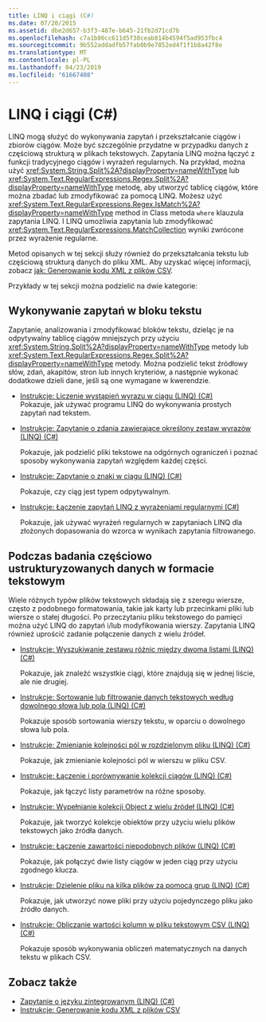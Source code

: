 ```yaml
---
title: LINQ i ciągi (C#)
ms.date: 07/20/2015
ms.assetid: dbe2d657-b3f3-487e-b645-21fb2d71cd7b
ms.openlocfilehash: c7a1b86cc611d5f38ceab814b4594f5ad953fbc4
ms.sourcegitcommit: 9b552addadfb57fab0b9e7852ed4f1f1b8a42f8e
ms.translationtype: MT
ms.contentlocale: pl-PL
ms.lasthandoff: 04/23/2019
ms.locfileid: "61667408"
---
```

# <a name="linq-and-strings-c"></a>LINQ i ciągi (C#)

LINQ mogą służyć do wykonywania zapytań i przekształcanie ciągów i zbiorów ciągów. Może być szczególnie przydatne w przypadku danych z częściową strukturą w plikach tekstowych. Zapytania LINQ można łączyć z funkcji tradycyjnego ciągów i wyrażeń regularnych. Na przykład, można użyć <xref:System.String.Split%2A?displayProperty=nameWithType> lub <xref:System.Text.RegularExpressions.Regex.Split%2A?displayProperty=nameWithType> metodę, aby utworzyć tablicę ciągów, które można zbadać lub zmodyfikować za pomocą LINQ. Możesz użyć <xref:System.Text.RegularExpressions.Regex.IsMatch%2A?displayProperty=nameWithType> method in Class metoda `where` klauzula zapytania LINQ. I LINQ umożliwia zapytania lub zmodyfikować <xref:System.Text.RegularExpressions.MatchCollection> wyniki zwrócone przez wyrażenie regularne.

Metod opisanych w tej sekcji służy również do przekształcania tekstu lub częściową strukturą danych do pliku XML. Aby uzyskać więcej informacji, zobacz [jak: Generowanie kodu XML z plików CSV](how-to-generate-xml-from-csv-files.md).

Przykłady w tej sekcji można podzielić na dwie kategorie:

## <a name="querying-a-block-of-text"></a>Wykonywanie zapytań w bloku tekstu

Zapytanie, analizowania i zmodyfikować bloków tekstu, dzieląc je na odpytywalny tablicę ciągów mniejszych przy użyciu <xref:System.String.Split%2A?displayProperty=nameWithType> metody lub <xref:System.Text.RegularExpressions.Regex.Split%2A?displayProperty=nameWithType> metody. Można podzielić tekst źródłowy słów, zdań, akapitów, stron lub innych kryteriów, a następnie wykonać dodatkowe dzieli dane, jeśli są one wymagane w kwerendzie.

- [Instrukcje: Liczenie wystąpień wyrazu w ciągu (LINQ) (C#)](how-to-count-occurrences-of-a-word-in-a-string-linq.md)  
  Pokazuje, jak używać programu LINQ do wykonywania prostych zapytań nad tekstem.

- [Instrukcje: Zapytanie o zdania zawierające określony zestaw wyrazów (LINQ) (C#)](how-to-query-for-sentences-that-contain-a-specified-set-of-words-linq.md)

  Pokazuje, jak podzielić pliki tekstowe na odgórnych ograniczeń i poznać sposoby wykonywania zapytań względem każdej części.

- [Instrukcje: Zapytanie o znaki w ciągu (LINQ) (C#)](how-to-query-for-characters-in-a-string-linq.md)

  Pokazuje, czy ciąg jest typem odpytywalnym.

- [Instrukcje: Łączenie zapytań LINQ z wyrażeniami regularnymi (C#)](how-to-combine-linq-queries-with-regular-expressions.md)

  Pokazuje, jak używać wyrażeń regularnych w zapytaniach LINQ dla złożonych dopasowania do wzorca w wynikach zapytania filtrowanego.

## <a name="querying-semi-structured-data-in-text-format"></a>Podczas badania częściowo ustrukturyzowanych danych w formacie tekstowym

Wiele różnych typów plików tekstowych składają się z szeregu wiersze, często z podobnego formatowania, takie jak karty lub przecinkami pliki lub wiersze o stałej długości. Po przeczytaniu pliku tekstowego do pamięci można użyć LINQ do zapytań i/lub modyfikowania wierszy. Zapytania LINQ również uprościć zadanie połączenie danych z wielu źródeł.

- [Instrukcje: Wyszukiwanie zestawu różnic między dwoma listami (LINQ) (C#)](how-to-find-the-set-difference-between-two-lists-linq.md)

  Pokazuje, jak znaleźć wszystkie ciągi, które znajdują się w jednej liście, ale nie drugiej.

- [Instrukcje: Sortowanie lub filtrowanie danych tekstowych według dowolnego słowa lub pola (LINQ) (C#)](how-to-sort-or-filter-text-data-by-any-word-or-field-linq.md)

  Pokazuje sposób sortowania wierszy tekstu, w oparciu o dowolnego słowa lub pola.

- [Instrukcje: Zmienianie kolejności pól w rozdzielonym pliku (LINQ) (C#)](how-to-reorder-the-fields-of-a-delimited-file-linq.md)

  Pokazuje, jak zmienianie kolejności pól w wierszu w pliku CSV.

- [Instrukcje: Łączenie i porównywanie kolekcji ciągów (LINQ) (C#)](how-to-combine-and-compare-string-collections-linq.md)

  Pokazuje, jak łączyć listy parametrów na różne sposoby.

- [Instrukcje: Wypełnianie kolekcji Object z wielu źródeł (LINQ) (C#)](how-to-populate-object-collections-from-multiple-sources-linq.md)

  Pokazuje, jak tworzyć kolekcje obiektów przy użyciu wielu plików tekstowych jako źródła danych.

- [Instrukcje: Łączenie zawartości niepodobnych plików (LINQ) (C#)](how-to-join-content-from-dissimilar-files-linq.md)
  
  Pokazuje, jak połączyć dwie listy ciągów w jeden ciąg przy użyciu zgodnego klucza.

- [Instrukcje: Dzielenie pliku na kilka plików za pomocą grup (LINQ) (C#)](how-to-split-a-file-into-many-files-by-using-groups-linq.md)
  
  Pokazuje, jak utworzyć nowe pliki przy użyciu pojedynczego pliku jako źródło danych.

- [Instrukcje: Obliczanie wartości kolumn w pliku tekstowym CSV (LINQ) (C#)](how-to-compute-column-values-in-a-csv-text-file-linq.md)
  
  Pokazuje sposób wykonywania obliczeń matematycznych na danych tekstu w plikach CSV.

## <a name="see-also"></a>Zobacz także

- [Zapytanie o języku zintegrowanym (LINQ) (C#)](index.md)
- [Instrukcje: Generowanie kodu XML z plików CSV](how-to-generate-xml-from-csv-files.md)
